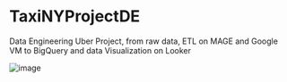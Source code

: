 # TaxiNYProjectDE
Data Engineering Uber Project, from raw data, ETL on MAGE and Google VM to BigQuery and data Visualization on Looker

![image](https://github.com/GusPicolli/TaxiNYProjectDE/assets/125275178/32f6e4f7-d086-4f81-9d73-759f290ee3fd)

